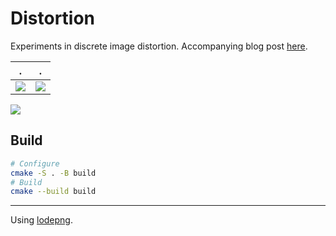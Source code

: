 # Distortion

Experiments in discrete image distortion. Accompanying blog post [here](https://www.benmandrew.com/articles/discrete-distortion).

  .                        |  .
:-------------------------:|:-------------------------:
![](https://benmandrew.s3.eu-west-2.amazonaws.com/distortion/poster.jpg) | ![](https://benmandrew.s3.eu-west-2.amazonaws.com/distortion/fin-block-mod-laplacian-streak.jpg)




![](https://benmandrew.s3.eu-west-2.amazonaws.com/distortion/megan-block-mod-laplacian-streak.jpg)


## Build

```sh
# Configure
cmake -S . -B build
# Build
cmake --build build
```

---

Using [lodepng](https://github.com/lvandeve/lodepng).
